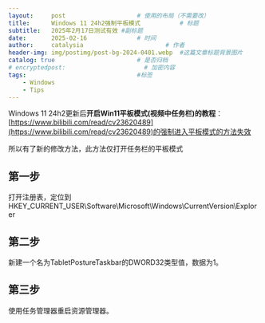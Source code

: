 ```yaml
---
layout:     post   				    # 使用的布局（不需要改）
title:      Windows 11 24h2强制平板模式			# 标题 
subtitle:   2025年2月17日测试有效 #副标题
date:       2025-02-16 				# 时间
author:     catalysia 						# 作者
header-img: img/postimg/post-bg-2024-0401.webp 	#这篇文章标题背景图片
catalog: true 						# 是否归档
# encryptedpost:                      # 加密内容
tags:								#标签
    - Windows
    - Tips
---
```

Windows 11 24h2更新后**开启Win11平板模式(视频中任务栏)的教程**：[https://www.bilibili.com/read/cv23620489](https://www.bilibili.com/read/cv23620489)的强制进入平板模式的方法失效

所以有了新的修改方法，此方法仅打开任务栏的平板模式
## 第一步 ##
打开注册表，定位到 HKEY_CURRENT_USER\Software\Microsoft\Windows\CurrentVersion\Explorer

## 第二步 ##
新建一个名为TabletPostureTaskbar的DWORD32类型值，数据为1。

## 第三步 ##
使用任务管理器重启资源管理器。

<!--加密用代码
<div id="pwinput">{{ page.tips | default: "请输入密码:" }}<br />
    <input id="inputkey" type="password" /> <button onclick="onbtnDecrypto()">解密</button>
 </div>
 <div id="output"></div>
-->